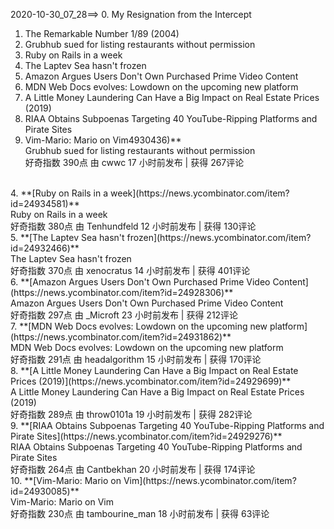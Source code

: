 2020-10-30_07_28==>
0.  My Resignation from the Intercept
1.  The Remarkable Number 1/89 (2004)
2.  Grubhub sued for listing restaurants without permission
3.  Ruby on Rails in a week
4.  The Laptev Sea hasn't frozen
5.  Amazon Argues Users Don't Own Purchased Prime Video Content
6.  MDN Web Docs evolves: Lowdown on the upcoming new platform
7.  A Little Money Laundering Can Have a Big Impact on Real Estate Prices (2019)
8.  RIAA Obtains Subpoenas Targeting 40 YouTube-Ripping Platforms and Pirate Sites
9.  Vim-Mario: Mario on Vim4930436)** 
</br> Grubhub sued for listing restaurants without permission 
</br> 好奇指数 390点  由 cwwc 17 小时前发布 | 获得 267评论 
</br>
4. **[Ruby on Rails in a week](https://news.ycombinator.com/item?id=24934581)** 
</br> Ruby on Rails in a week 
</br> 好奇指数 380点  由 Tenhundfeld 12 小时前发布 | 获得 130评论 
</br>
5. **[The Laptev Sea hasn't frozen](https://news.ycombinator.com/item?id=24932466)** 
</br> The Laptev Sea hasn't frozen 
</br> 好奇指数 370点  由 xenocratus 14 小时前发布 | 获得 401评论 
</br>
6. **[Amazon Argues Users Don't Own Purchased Prime Video Content](https://news.ycombinator.com/item?id=24928306)** 
</br> Amazon Argues Users Don't Own Purchased Prime Video Content 
</br> 好奇指数 297点  由 _Microft 23 小时前发布 | 获得 212评论 
</br>
7. **[MDN Web Docs evolves: Lowdown on the upcoming new platform](https://news.ycombinator.com/item?id=24931862)** 
</br> MDN Web Docs evolves: Lowdown on the upcoming new platform 
</br> 好奇指数 291点  由 headalgorithm 15 小时前发布 | 获得 170评论 
</br>
8. **[A Little Money Laundering Can Have a Big Impact on Real Estate Prices (2019)](https://news.ycombinator.com/item?id=24929699)** 
</br> A Little Money Laundering Can Have a Big Impact on Real Estate Prices (2019) 
</br> 好奇指数 289点  由 throw0101a 19 小时前发布 | 获得 282评论 
</br>
9. **[RIAA Obtains Subpoenas Targeting 40 YouTube-Ripping Platforms and Pirate Sites](https://news.ycombinator.com/item?id=24929276)** 
</br> RIAA Obtains Subpoenas Targeting 40 YouTube-Ripping Platforms and Pirate Sites 
</br> 好奇指数 264点  由 Cantbekhan 20 小时前发布 | 获得 174评论 
</br>
10. **[Vim-Mario: Mario on Vim](https://news.ycombinator.com/item?id=24930085)** 
</br> Vim-Mario: Mario on Vim 
</br> 好奇指数 230点  由 tambourine_man 18 小时前发布 | 获得 63评论 
</br>
